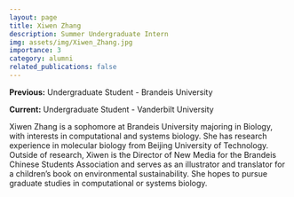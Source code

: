 ```yaml
---
layout: page
title: Xiwen Zhang
description: Summer Undergraduate Intern
img: assets/img/Xiwen_Zhang.jpg
importance: 3
category: alumni
related_publications: false
---
```


**Previous:** Undergraduate Student - Brandeis University

**Current:** Undergraduate Student - Vanderbilt University

Xiwen Zhang is a sophomore at Brandeis University majoring in Biology, with interests in computational and systems biology. She has research experience in molecular biology from Beijing University of Technology. Outside of research, Xiwen is the Director of New Media for the Brandeis Chinese Students Association and serves as an illustrator and translator for a children’s book on environmental sustainability. She hopes to pursue graduate studies in computational or systems biology.
